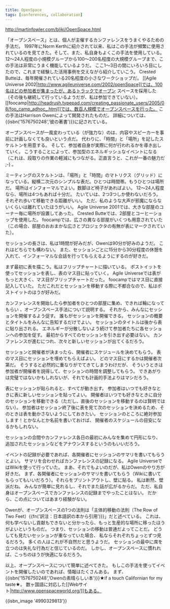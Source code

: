 ```yaml
---
title: OpenSpace
tags: [conferences, collaboration]
---
```


http://martinfowler.com/bliki/OpenSpace.html

「オープンスペース」とは、個人が主催するカンファレンスをうまくやるための手法だ。
1997年にNorm Kerthに紹介されて以来、私はこの手法が頻繁に使用されているのを見てきた。そして、また、私自身もよくこの手法を使用している。
12〜24人程度の小規模グループから100〜200名程度の大規模グループまで、この手法は非常にうまく機能しているようだ。
ここ1〜3日の間にいろいろ目にしたので、これまで経験した活用事例を交えながら紹介していこう。
Crested Butteは、毎年開催されている20名程度の小さなワークショップだ。
[[Agile Universe 2002|http://www.agileuniverse.com/2002/openSpace]]では、100名ほどの参加者が集まったが、あるトラックでオープン スペースを採用した（その後も継続して行っているようだが、私は参加できていない）。
[[foocamp|http://headrush.typepad.com/creating_passionate_users/2005/08/foo_camp_adhoc_.html]]では、数百人規模でオープンスペースを行った。
この手法はHarrison Owenによって開発されたものだ。
詳細については、{{isbn('1576750248','彼の著書')}}に記されている。

オープンスペースが一風変わっている（が強力な）のは、内容やスピーカーを事前に計画しなくても良いという点だ。
代わりに、「時間」と「場所」を記したスケルトンを用意する。
そして、参加者自身が実際に何が行われるかを導き出していく。
こうすることによって、参加型のエネルギッシュなイベントになる
（これは、段取りの作業の軽減にもつながる。正直言うと、これが一番の魅力だ ;-) 。

ミーティングのスケルトンは、「場所」と「時間」のマトリクス（グリッド）になっている。縦横二次元のシンプルな表だ。ひとつは時間帯。もうひとつは場所だ。
場所はインフォーマルでよい。数脚ほど椅子があればよい。
12〜24人程度なら、場所は4つもあれば十分だ。
たいていは、2つ3つしか使わないだろう。
それぞれ歩いて移動できる距離がいい。
ただ、私のような大声が邪魔にならないくらいは離れていたほうがいい。
Agile Universe 2001では、大きな部屋のコーナー毎に場所が設置してあった。
Crested Butteでは、2部屋とコーヒーショップを使用した。
foocampでは、広さの異なる部屋がいくつも用意されていた（この場合、部屋のおおまかな広さとプロジェクタの有無が表にマークされていた）。

セッションの長さは、私は1時間が好みだが、Owenは90分が好みのようだ。
これはどちらでも構わない。
また、セッションごとに15分から30分程度の休憩を入れて、インフォーマルな会話を行ってもらえるようにするのが好きだ。

まず最初に表を描こう。私はフリップチャートに描いている。
ポストイットを使ってセッションを表し、表のマス目に貼っていく。
Agile Universeでは表がもっと大きく、マス目がフリップチャートだった。
foocampではマス目に直接記入していた。
ただこれだとセッションを移動する際に不都合なので、私はポストイットのほうが好みだ。

カンファレンスを開始したら参加者をひとつの部屋に集め、できれば輪になってもらい
、オープンスペース手法について説明する。
それから、みんなにセッションを開催するよう促す。
誰もがセッションを開催できる。
セッションの概要とタイトルをみんなに告知するだけでよい。
セッションのタイトルは後から表に貼り出される。
エネルギーが分散しないよう続けて参加者たちに各セッションへの参加を促す。
最初からすべてのセッションを引き出す必要はない。
カンファレンスが進むにつれ、次々と新しいセッションが出てくるだろう。

セッションと開催者が決まったら、開催者にスケジュールを決めてもらう。
表のマス目にセッションを埋めてもらえばよい。
どのマス目にするかは開催者次第だ。
そうすると必然的に重なりがでてきてしまうわけだが、
そういうときは参加者が開催者を説得して、セッションの時間を調整してもらう。
できあがりは完璧ではないかもしれないが、それでも計画的手法よりはマシだろう。

表にセッションが貼られると、すべてが動き出す。
参加者はいつでも好きなときに表に新しいセッションを貼ってよい。
開催者はいつでも好きなときに自分のセッションを移動できる（ただし、直後のセッションを移動するのは賢明ではない）。
参加者はセッション終了後に表を見て次のセッションを決めるため、そのときは表を動かさないようにしておきたい。
セッションのところに絶対参加します！とかなんとか名前を書いておけば、
開催者のスケジュールの目安になるかもしれない。

セッションの合間やカンファレンス各日の最初にみんなを集めて円形になり、
追加されたセッションなどをアナウンスするというのもいいだろう。

イベントの記録が必要であれば、各開催者にセッションのサマリを書いてもらうとよい。
サマリを合わせればカンファレンスの記録になる。
Agile UniverseではWikiを使って行っていた。
まあ、それでもよいのだが、私はOwenのやり方が好きだ。
まず、各開催者にセッションのサマリを書いてもらう（Wikiに書いてもらってもいいだろう）。それらをプリントアウトし、壁に貼る。
私は断然、壁派だね。
みんなが簡単に見れるし、それでまた話が広がるからだ。
ただ、私自身はオープンスペースでカンファレンスの記録までやったことはない。
だから、この点についてはあまり経験がない。

Owenが、オープンスペースの1つの法則は「主体的移動の法則（The Row of Two Feet）{{fn('訳注：日本語訳の本から引用')}}」だと述べている。
これは、何も学べないし貢献もできないと分かったら、もっと生産的な場所に移ったほうがよいというものだ。
つまり、セッションの移動は普通だよってことだ。
どうしても見たいセッションが重なっていた場合、
私ならそれぞれちょっとずつ見るだろう。
多くの人はこれが不自然だと思うようだ。
セッションの最中に席を立つのは失礼な行為だと信じているのだ。
しかし、オープンスペースに慣れれば、こっちのほうが快適になるだろう。

以上、オープンスペースについて簡単に述べてきた。
もしこの手法を使ってイベントを開催したいのであれば、情報はたくさんある。
まず、{{isbn('1576750248','Owenの素晴らしい本')}}★if a touch Californian for my taste★。
数ヶ国語に対応した[[Webサイト|http://www.openspaceworld.org/]]もある。

{{isbn_image '4990329813'}}
